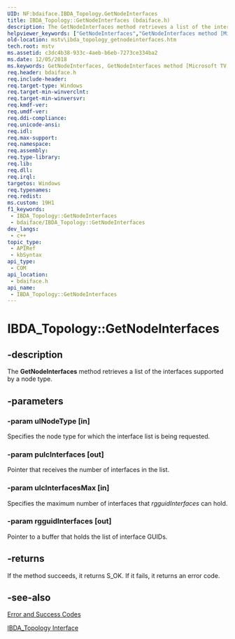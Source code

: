 ```yaml
---
UID: NF:bdaiface.IBDA_Topology.GetNodeInterfaces
title: IBDA_Topology::GetNodeInterfaces (bdaiface.h)
description: The GetNodeInterfaces method retrieves a list of the interfaces supported by a node type.
helpviewer_keywords: ["GetNodeInterfaces","GetNodeInterfaces method [Microsoft TV Technologies]","GetNodeInterfaces method [Microsoft TV Technologies]","IBDA_Topology interface","IBDA_Topology interface [Microsoft TV Technologies]","GetNodeInterfaces method","IBDA_Topology.GetNodeInterfaces","IBDA_Topology::GetNodeInterfaces","IBDA_TopologyGetNodeInterfaces","bdaiface/IBDA_Topology::GetNodeInterfaces","mstv.ibda_topology_getnodeinterfaces"]
old-location: mstv\ibda_topology_getnodeinterfaces.htm
tech.root: mstv
ms.assetid: c3dc4b38-933c-4aeb-b6eb-7273ce334ba2
ms.date: 12/05/2018
ms.keywords: GetNodeInterfaces, GetNodeInterfaces method [Microsoft TV Technologies], GetNodeInterfaces method [Microsoft TV Technologies],IBDA_Topology interface, IBDA_Topology interface [Microsoft TV Technologies],GetNodeInterfaces method, IBDA_Topology.GetNodeInterfaces, IBDA_Topology::GetNodeInterfaces, IBDA_TopologyGetNodeInterfaces, bdaiface/IBDA_Topology::GetNodeInterfaces, mstv.ibda_topology_getnodeinterfaces
req.header: bdaiface.h
req.include-header: 
req.target-type: Windows
req.target-min-winverclnt: 
req.target-min-winversvr: 
req.kmdf-ver: 
req.umdf-ver: 
req.ddi-compliance: 
req.unicode-ansi: 
req.idl: 
req.max-support: 
req.namespace: 
req.assembly: 
req.type-library: 
req.lib: 
req.dll: 
req.irql: 
targetos: Windows
req.typenames: 
req.redist: 
ms.custom: 19H1
f1_keywords:
 - IBDA_Topology::GetNodeInterfaces
 - bdaiface/IBDA_Topology::GetNodeInterfaces
dev_langs:
 - c++
topic_type:
 - APIRef
 - kbSyntax
api_type:
 - COM
api_location:
 - bdaiface.h
api_name:
 - IBDA_Topology::GetNodeInterfaces
---
```


# IBDA_Topology::GetNodeInterfaces


## -description

The <b>GetNodeInterfaces</b> method retrieves a list of the interfaces supported by a node type.

## -parameters

### -param ulNodeType [in]

Specifies the node type for which the interface list is being requested.

### -param pulcInterfaces [out]

Pointer that receives the number of interfaces in the list.

### -param ulcInterfacesMax [in]

Specifies the maximum number of interfaces that <i>rgguidInterfaces</i> can hold.

### -param rgguidInterfaces [out]

Pointer to a buffer that holds the list of interface GUIDs.

## -returns

If the method succeeds, it returns S_OK. If it fails, it returns an error code.

## -see-also

<a href="/windows/desktop/DirectShow/error-and-success-codes">Error and Success Codes</a>



<a href="/windows/desktop/api/bdaiface/nn-bdaiface-ibda_topology">IBDA_Topology Interface</a>


